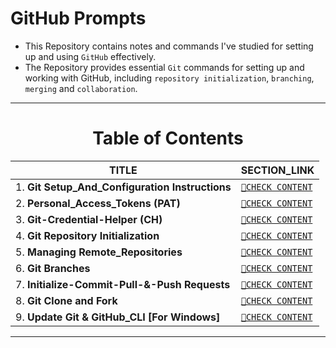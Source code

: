 # GitHub Prompts
- This Repository contains notes and commands I've studied for setting up and using `GitHub` effectively.
- The Repository provides essential `Git` commands for setting up and working with GitHub, including `repository initialization`, `branching`, `merging` and `collaboration`.

---

<div align="center">
 <h1>Table of Contents</h1>
</div>

<div align="center">
 
| TITLE                                                                                                          | SECTION_LINK                                                                                                                                                       |
|----------------------------------------------------------------------------------------------------------------|--------------------------------------------------------------------------------------------------------------------------------------------------------------------|
| 1.  **Git Setup_And_Configuration Instructions**                                                               | [` 🔗CHECK CONTENT `](https://github.com/Yashvant-Chhapwale-Course-Work/GitHub_Prompts/blob/main/Git_Setup.md)                                                    |  
| 2.  **Personal_Access_Tokens (PAT)**                                                                           | [` 🔗CHECK CONTENT `](https://github.com/Yashvant-Chhapwale-Course-Work/GitHub_Prompts/blob/main/Personal_Access_Tokens(PAT).md)                                  |
| 3.  **Git-Credential-Helper (CH)**                                                                             | [` 🔗CHECK CONTENT `](https://github.com/Yashvant-Chhapwale-Course-Work/GitHub_Prompts/blob/main/Git-Credential-Helper%20(CH).md)                                |
| 4.  **Git Repository Initialization**                                                                          | [` 🔗CHECK CONTENT `](https://github.com/Yashvant-Chhapwale-Course-Work/GitHub_Prompts/blob/main/Git_Repo_Initialization.md)                                     |
| 5.  **Managing Remote_Repositories**                                                                           | [` 🔗CHECK CONTENT `](https://github.com/Yashvant-Chhapwale-Course-Work/GitHub_Prompts/blob/main/Remote_Repositories.md)                                          |
| 6.  **Git Branches**                                                                                           | [` 🔗CHECK CONTENT `](https://github.com/Yashvant-Chhapwale-Course-Work/GitHub_Prompts/blob/main/Git_Branches.md)                                                 |
| 7.  **Initialize-Commit-Pull-&-Push Requests**                                                                 | [` 🔗CHECK CONTENT `](https://github.com/Yashvant-Chhapwale-Course-Work/GitHub_Prompts/blob/main/Initialize_Commit_Pull_and_Push.md)                              |
| 8.  **Git Clone and Fork**                                                                                     | [` 🔗CHECK CONTENT `](https://github.com/Yashvant-Chhapwale-Course-Work/GitHub_Prompts/blob/main/Git_Clone_and_Fork.md)                                           |
| 9.  **Update Git & GitHub_CLI [For Windows]**                                                                  | [` 🔗CHECK CONTENT `](https://github.com/Yashvant-Chhapwale-Course-Work/GitHub_Prompts/blob/main/Git_Setup.md#update-git--github_cli-gh-for-windows)             |
</div>

---
